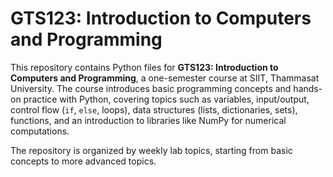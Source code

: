 # GTS123: Introduction to Computers and Programming

This repository contains Python files for **GTS123: Introduction to Computers and Programming**, a one-semester course at SIIT, Thammasat University. The course introduces basic programming concepts and hands-on practice with Python, covering topics such as variables, input/output, control flow (`if`, `else`, loops), data structures (lists, dictionaries, sets), functions, and an introduction to libraries like NumPy for numerical computations.

The repository is organized by weekly lab topics, starting from basic concepts to more advanced topics.
